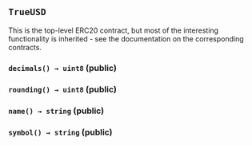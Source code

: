 ## `TrueUSD`



This is the top-level ERC20 contract, but most of the interesting functionality is
inherited - see the documentation on the corresponding contracts.


### `decimals() → uint8` (public)





### `rounding() → uint8` (public)





### `name() → string` (public)





### `symbol() → string` (public)






